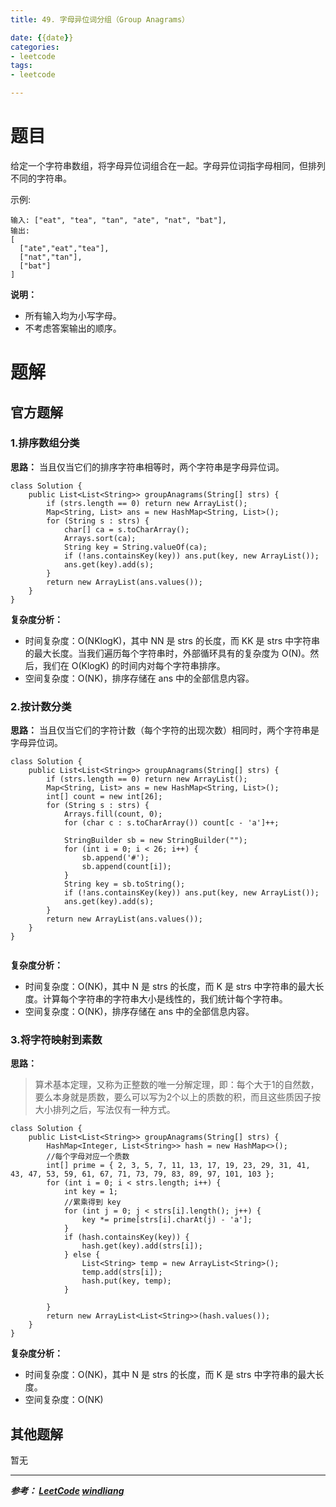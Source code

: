 ```yaml
---
title: 49. 字母异位词分组（Group Anagrams）

date: {{date}}
categories:
- leetcode
tags:
- leetcode

---
```

# 题目
给定一个字符串数组，将字母异位词组合在一起。字母异位词指字母相同，但排列不同的字符串。

示例:
```
输入: ["eat", "tea", "tan", "ate", "nat", "bat"],
输出:
[
  ["ate","eat","tea"],
  ["nat","tan"],
  ["bat"]
]
```

**说明：**

- 所有输入均为小写字母。
- 不考虑答案输出的顺序。


# 题解

## 官方题解
### 1.排序数组分类
**思路：** 当且仅当它们的排序字符串相等时，两个字符串是字母异位词。

```
class Solution {
    public List<List<String>> groupAnagrams(String[] strs) {
        if (strs.length == 0) return new ArrayList();
        Map<String, List> ans = new HashMap<String, List>();
        for (String s : strs) {
            char[] ca = s.toCharArray();
            Arrays.sort(ca);
            String key = String.valueOf(ca);
            if (!ans.containsKey(key)) ans.put(key, new ArrayList());
            ans.get(key).add(s);
        }
        return new ArrayList(ans.values());
    }
}

```
**复杂度分析：**
- 时间复杂度：O(NKlogK)，其中 NN 是 strs 的长度，而 KK 是 strs 中字符串的最大长度。当我们遍历每个字符串时，外部循环具有的复杂度为 O(N)。然后，我们在 O(KlogK) 的时间内对每个字符串排序。
- 空间复杂度：O(NK)，排序存储在 ans 中的全部信息内容。

### 2.按计数分类
**思路：** 当且仅当它们的字符计数（每个字符的出现次数）相同时，两个字符串是字母异位词。

```
class Solution {
    public List<List<String>> groupAnagrams(String[] strs) {
        if (strs.length == 0) return new ArrayList();
        Map<String, List> ans = new HashMap<String, List>();
        int[] count = new int[26];
        for (String s : strs) {
            Arrays.fill(count, 0);
            for (char c : s.toCharArray()) count[c - 'a']++;

            StringBuilder sb = new StringBuilder("");
            for (int i = 0; i < 26; i++) {
                sb.append('#');
                sb.append(count[i]);
            }
            String key = sb.toString();
            if (!ans.containsKey(key)) ans.put(key, new ArrayList());
            ans.get(key).add(s);
        }
        return new ArrayList(ans.values());
    }
}


```
**复杂度分析：**
- 时间复杂度：O(NK)，其中 N 是 strs 的长度，而 K 是 strs 中字符串的最大长度。计算每个字符串的字符串大小是线性的，我们统计每个字符串。
- 空间复杂度：O(NK)，排序存储在 ans 中的全部信息内容。

### 3.将字符映射到素数
**思路：**
> 算术基本定理，又称为正整数的唯一分解定理，即：每个大于1的自然数，要么本身就是质数，要么可以写为2个以上的质数的积，而且这些质因子按大小排列之后，写法仅有一种方式。


```
class Solution {
    public List<List<String>> groupAnagrams(String[] strs) {
        HashMap<Integer, List<String>> hash = new HashMap<>();
        //每个字母对应一个质数
        int[] prime = { 2, 3, 5, 7, 11, 13, 17, 19, 23, 29, 31, 41, 43, 47, 53, 59, 61, 67, 71, 73, 79, 83, 89, 97, 101, 103 };
        for (int i = 0; i < strs.length; i++) {
            int key = 1;
            //累乘得到 key
            for (int j = 0; j < strs[i].length(); j++) {
                key *= prime[strs[i].charAt(j) - 'a'];
            }
            if (hash.containsKey(key)) {
                hash.get(key).add(strs[i]);
            } else {
                List<String> temp = new ArrayList<String>();
                temp.add(strs[i]);
                hash.put(key, temp);
            }

        }
        return new ArrayList<List<String>>(hash.values());
    }
}

```
**复杂度分析：**
- 时间复杂度：O(NK)，其中 N 是 strs 的长度，而 K 是 strs 中字符串的最大长度。
- 空间复杂度：O(NK)



## 其他题解
暂无


---
***参考：
[LeetCode](https://leetcode-cn.com/problems/group-anagrams/solution/zi-mu-yi-wei-ci-fen-zu-by-leetcode/)
[windliang](https://leetcode-cn.com/problems/group-anagrams/solution/xiang-xi-tong-su-de-si-lu-fen-xi-duo-jie-fa-by--16/)***
